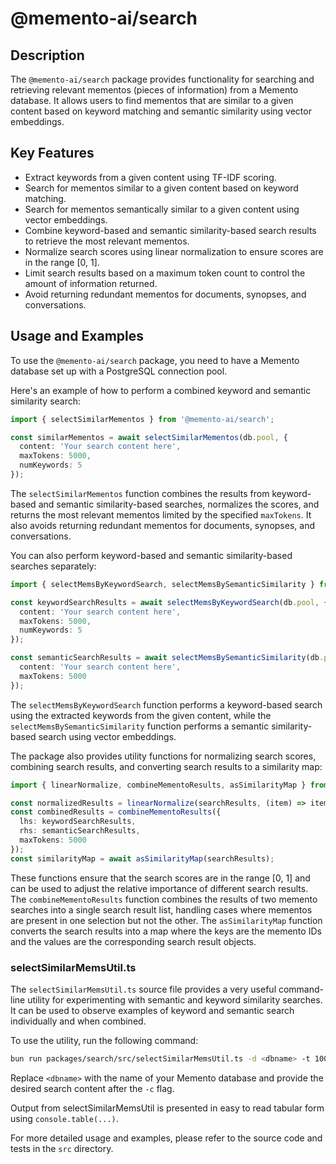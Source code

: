 # @memento-ai/search

## Description
The `@memento-ai/search` package provides functionality for searching and retrieving relevant mementos (pieces of information) from a Memento database. It allows users to find mementos that are similar to a given content based on keyword matching and semantic similarity using vector embeddings.

## Key Features
- Extract keywords from a given content using TF-IDF scoring.
- Search for mementos similar to a given content based on keyword matching.
- Search for mementos semantically similar to a given content using vector embeddings.
- Combine keyword-based and semantic similarity-based search results to retrieve the most relevant mementos.
- Normalize search scores using linear normalization to ensure scores are in the range [0, 1].
- Limit search results based on a maximum token count to control the amount of information returned.
- Avoid returning redundant mementos for documents, synopses, and conversations.

## Usage and Examples
To use the `@memento-ai/search` package, you need to have a Memento database set up with a PostgreSQL connection pool.

Here's an example of how to perform a combined keyword and semantic similarity search:

```typescript
import { selectSimilarMementos } from '@memento-ai/search';

const similarMementos = await selectSimilarMementos(db.pool, {
  content: 'Your search content here',
  maxTokens: 5000,
  numKeywords: 5
});
```

The `selectSimilarMementos` function combines the results from keyword-based and semantic similarity-based searches, normalizes the scores, and returns the most relevant mementos limited by the specified `maxTokens`. It also avoids returning redundant mementos for documents, synopses, and conversations.

You can also perform keyword-based and semantic similarity-based searches separately:

```typescript
import { selectMemsByKeywordSearch, selectMemsBySemanticSimilarity } from '@memento-ai/search';

const keywordSearchResults = await selectMemsByKeywordSearch(db.pool, {
  content: 'Your search content here',
  maxTokens: 5000,
  numKeywords: 5
});

const semanticSearchResults = await selectMemsBySemanticSimilarity(db.pool, {
  content: 'Your search content here',
  maxTokens: 5000
});
```

The `selectMemsByKeywordSearch` function performs a keyword-based search using the extracted keywords from the given content, while the `selectMemsBySemanticSimilarity` function performs a semantic similarity-based search using vector embeddings.

The package also provides utility functions for normalizing search scores, combining search results, and converting search results to a similarity map:

```typescript
import { linearNormalize, combineMementoResults, asSimilarityMap } from '@memento-ai/search';

const normalizedResults = linearNormalize(searchResults, (item) => item.score);
const combinedResults = combineMementoResults({
  lhs: keywordSearchResults,
  rhs: semanticSearchResults,
  maxTokens: 5000
});
const similarityMap = await asSimilarityMap(searchResults);
```

These functions ensure that the search scores are in the range [0, 1] and can be used to adjust the relative importance of different search results. The `combineMementoResults` function combines the results of two memento searches into a single search result list, handling cases where mementos are present in one selection but not the other. The `asSimilarityMap` function converts the search results into a map where the keys are the memento IDs and the values are the corresponding search result objects.

### selectSimilarMemsUtil.ts

The `selectSimilarMemsUtil.ts` source file provides a very useful command-line utility for experimenting with semantic and keyword similarity searches. It can be used to observe examples of keyword and semantic search individually and when combined.

To use the utility, run the following command:

```bash
bun run packages/search/src/selectSimilarMemsUtil.ts -d <dbname> -t 10000 -c 'Tell me about the Memento Project'
```

Replace `<dbname>` with the name of your Memento database and provide the desired search content after the `-c` flag.

Output from selectSimilarMemsUtil is presented in easy to read tabular form using `console.table(...)`.

For more detailed usage and examples, please refer to the source code and tests in the `src` directory.

